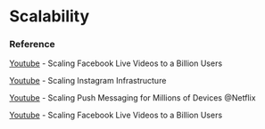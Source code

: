 # Scalability

### Reference

[Youtube](https://youtu.be/IO4teCbHvZw) - Scaling Facebook Live Videos to a Billion Users

[Youtube](https://youtu.be/hnpzNAPiC0E) - Scaling Instagram Infrastructure

[Youtube](https://youtu.be/6w6E_B55p0E) - Scaling Push Messaging for Millions of Devices @Netflix

[Youtube](https://youtu.be/IO4teCbHvZw) - Scaling Facebook Live Videos to a Billion Users
